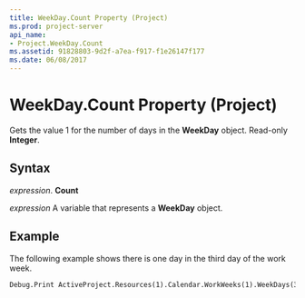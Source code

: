 ```yaml
---
title: WeekDay.Count Property (Project)
ms.prod: project-server
api_name:
- Project.WeekDay.Count
ms.assetid: 91828803-9d2f-a7ea-f917-f1e26147f177
ms.date: 06/08/2017
---
```



# WeekDay.Count Property (Project)

Gets the value 1 for the number of days in the **WeekDay** object. Read-only **Integer**.


## Syntax

 _expression_. **Count**

 _expression_ A variable that represents a **WeekDay** object.


## Example

The following example shows there is one day in the third day of the work week.


```vb
Debug.Print ActiveProject.Resources(1).Calendar.WorkWeeks(1).WeekDays(3).Count
```


